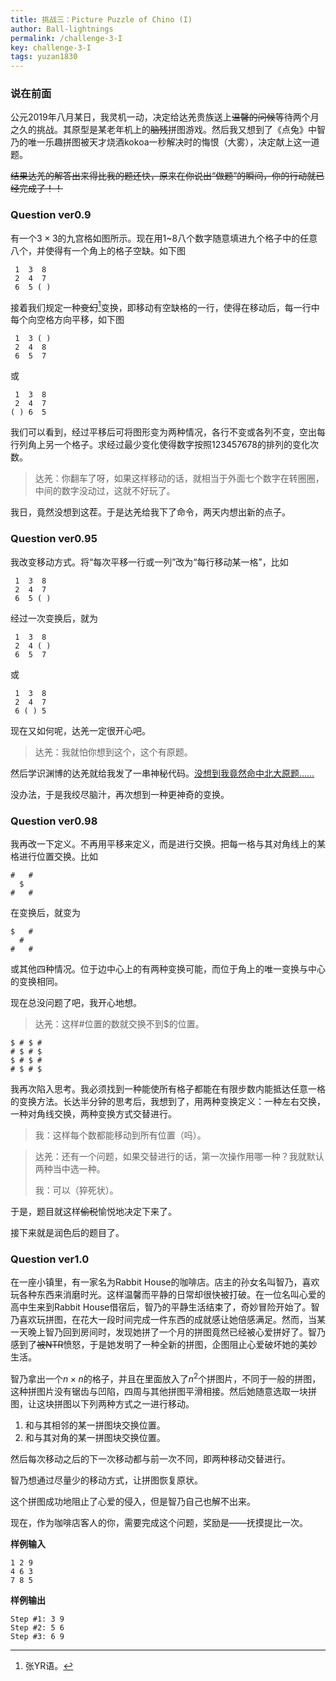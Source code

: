 ```yaml
---
title: 挑战三：Picture Puzzle of Chino (I)
author: Ball-lightnings
permalink: /challenge-3-I
key: challenge-3-I
tags: yuzan1830
---
```


### 说在前面

公元2019年八月某日，我灵机一动，决定给达羌贵族送上~~温馨的问候~~等待两个月之久的挑战。其原型是某老年机上的~~脑残~~拼图游戏。然后我又想到了《点兔》中智乃的唯一乐趣拼图被天才烧酒kokoa一秒解决时的悔恨（大雾），决定献上这一道题。

~~结果达羌的解答出来得比我的题还快，原来在你说出“做题”的瞬间，你的行动就已经完成了！！~~

<!--more-->

### Question ver0.9

有一个$3\times 3$的九宫格如图所示。现在用$1$~$8$八个数字随意填进九个格子中的任意八个，并使得有一个角上的格子空缺。如下图

     1  3  8
     2  4  7
     6  5 ( )

接着我们规定一种~~变幻~~[^shift]变换，即移动有空缺格的一行，使得在移动后，每一行中每个向空格方向平移，如下图

     1  3 ( )
     2  4  8
     6  5  7

或

     1  3  8
     2  4  7
    ( ) 6  5

我们可以看到，经过平移后可将图形变为两种情况，各行不变或各列不变，空出每行列角上另一个格子。求经过最少变化使得数字按照123457678的排列的变化次数。

> 达羌：你翻车了呀，如果这样移动的话，就相当于外面七个数字在转圈圈，中间的数字没动过，这就不好玩了。

我日，竟然没想到这茬。于是达羌给我下了命令，两天内想出新的点子。

### Question ver0.95

我改变移动方式。将“每次平移一行或一列”改为“每行移动某一格”，比如

     1  3  8
     2  4  7
     6  5 ( )
 
经过一次变换后，就为

     1  3  8
     2  4 ( )
     6  5  7

或

     1  3  8
     2  4  7
     6 ( ) 5

现在又如何呢，达羌一定很开心吧。

> 达羌：我就怕你想到这个，这个有原题。

然后学识渊博的达羌就给我发了一串神秘代码。[没想到我竟然命中北大原题……](http://poj.org/problem?id=1077)

没办法，于是我绞尽脑汁，再次想到一种更神奇的变换。

### Question ver0.98

我再改一下定义。不再用平移来定义，而是进行交换。把每一格与其对角线上的某格进行位置交换。比如

    #   #
      $
    #   #

在变换后，就变为

    $   #
      #
    #   #

或其他四种情况。位于边中心上的有两种变换可能，而位于角上的唯一变换与中心的变换相同。

现在总没问题了吧，我开心地想。

> 达羌：这样#位置的数就交换不到$的位置。

    $ # $ #
    # $ # $
    $ # $ #
    # $ # $

我再次陷入思考。我必须找到一种能使所有格子都能在有限步数内能抵达任意一格的变换方法。长达半分钟的思考后，我想到了，用两种变换定义：一种左右交换，一种对角线交换，两种变换方式交替进行。

> 我：这样每个数都能移动到所有位置（吗）。

> 达羌：还有一个问题，如果交替进行的话，第一次操作用哪一种？我就默认两种当中选一种。
>
> 我：可以（猝死状）。

于是，题目就这样~~偷税~~愉悦地决定下来了。

接下来就是润色后的题目了。

### Question ver1.0

在一座小镇里，有一家名为Rabbit House的咖啡店。店主的孙女名叫智乃，喜欢玩各种东西来消磨时光。这样温馨而平静的日常却很快被打破。在一位名叫心爱的高中生来到Rabbit House借宿后，智乃的平静生活结束了，奇妙冒险开始了。智乃喜欢玩拼图，在花大一段时间完成一件东西的成就感让她倍感满足。然而，当某一天晚上智乃回到房间时，发现她拼了一个月的拼图竟然已经被心爱拼好了。智乃感到了~~被NTR~~愤怒，于是她发明了一种全新的拼图，企图阻止心爱破坏她的美妙生活。

智乃拿出一个$n\times n$的格子，并且在里面放入了$n^2$个拼图片，不同于一般的拼图，这种拼图片没有锯齿与凹陷，四周与其他拼图平滑相接。然后她随意选取一块拼图，让这块拼图以下列两种方式之一进行移动。

1. 和与其相邻的某一拼图块交换位置。
2. 和与其对角的某一拼图块交换位置。

然后每次移动之后的下一次移动都与前一次不同，即两种移动交替进行。

智乃想通过尽量少的移动方式，让拼图恢复原状。

这个拼图成功地阻止了心爱的侵入，但是智乃自己也解不出来。

现在，作为咖啡店客人的你，需要完成这个问题，奖励是——抚摸提比一次。

**样例输入**

    1 2 9
    4 6 3
    7 8 5

**样例输出**

    Step #1: 3 9
    Step #2: 5 6
    Step #3: 6 9

[^shift]: 张YR语。
